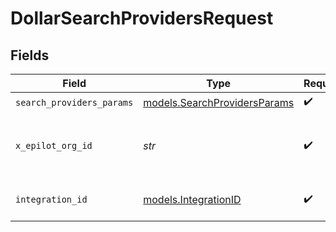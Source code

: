 # DollarSearchProvidersRequest


## Fields

| Field                                                              | Type                                                               | Required                                                           | Description                                                        | Example                                                            |
| ------------------------------------------------------------------ | ------------------------------------------------------------------ | ------------------------------------------------------------------ | ------------------------------------------------------------------ | ------------------------------------------------------------------ |
| `search_providers_params`                                          | [models.SearchProvidersParams](../models/searchprovidersparams.md) | :heavy_check_mark:                                                 | N/A                                                                |                                                                    |
| `x_epilot_org_id`                                                  | *str*                                                              | :heavy_check_mark:                                                 | The target Organization Id represented by the caller               | 739224                                                             |
| `integration_id`                                                   | [models.IntegrationID](../models/integrationid.md)                 | :heavy_check_mark:                                                 | The integration identifier                                         | getag                                                              |